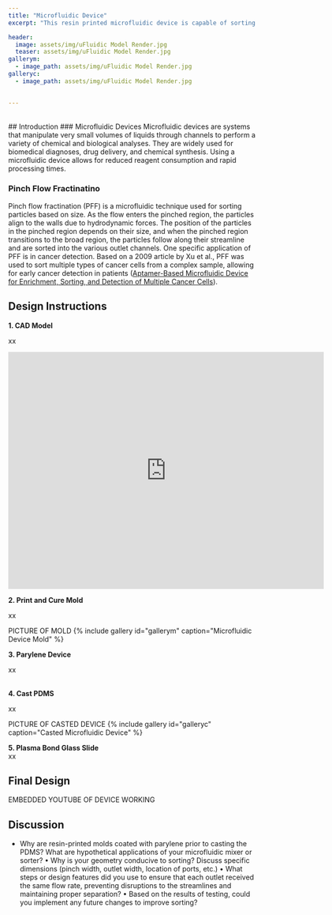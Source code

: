 ```yaml
---
title: "Microfluidic Device"
excerpt: "This resin printed microfluidic device is capable of sorting particles (125 – 150 μm and 425 – 500 μm) with pinch flow fractionation."

header:
  image: assets/img/uFluidic Model Render.jpg
  teaser: assets/img/uFluidic Model Render.jpg
gallerym:
  - image_path: assets/img/uFluidic Model Render.jpg
galleryc:
  - image_path: assets/img/uFluidic Model Render.jpg

   
---
```

<br>
## Introduction
### Microfluidic Devices
Microfluidic devices are systems that manipulate very small volumes of liquids through channels to perform a variety of chemical and biological analyses. They are widely used for biomedical diagnoses, drug delivery, and chemical synthesis. Using a microfluidic device allows for reduced reagent consumption and rapid processing times.

### Pinch Flow Fractinatino
Pinch flow fractination (PFF) is a microfluidic technique used for sorting particles based on size. As the flow enters the pinched region, the particles align to the walls due to hydrodynamic forces. The position of the particles in the pinched region depends on their size, and when the pinched region transitions to the broad region, the particles follow along their streamline and are sorted into the various outlet channels. One specific application of PFF is in cancer detection. Based on a 2009 article by Xu et al., PFF was used to sort multiple types of cancer cells from a complex sample, allowing for early cancer detection in patients ([Aptamer-Based Microfluidic Device for Enrichment, Sorting, and Detection of Multiple Cancer Cells](https://pubs.acs.org/doi/10.1021/ac9012072)).


## Design Instructions

**1. CAD Model**<br>

xx

<iframe src="https://vanderbilt643.autodesk360.com/shares/public/SH286ddQT78850c0d8a498a7e80bce8385f9?mode=embed" width="640" height="480" allowfullscreen="true" webkitallowfullscreen="true" mozallowfullscreen="true"  frameborder="0"></iframe>

<br>

**2. Print and Cure Mold**<br>

xx
<br>

PICTURE OF MOLD
{% include gallery id="gallerym" caption="Microfluidic Device Mold" %}


**3. Parylene Device**<br>

xx
<br><br>


**4. Cast PDMS**<br>

xx
<br>

PICTURE OF CASTED DEVICE
{% include gallery id="galleryc" caption="Casted Microfluidic Device" %}


**5. Plasma Bond Glass Slide**<br>
xx


## Final Design

EMBEDDED YOUTUBE OF DEVICE WORKING


## Discussion

* Why are resin-printed molds coated with parylene prior to casting the PDMS? What are 
hypothetical applications of your microfluidic mixer or sorter? 
• Why is your geometry conducive to sorting? Discuss specific dimensions (pinch width, 
outlet width, location of ports, etc.) 
• What steps or design features did you use to ensure that each outlet received the same 
flow rate, preventing disruptions to the streamlines and maintaining proper separation? 
• Based on the results of testing, could you implement any future changes to improve 
sorting? 

